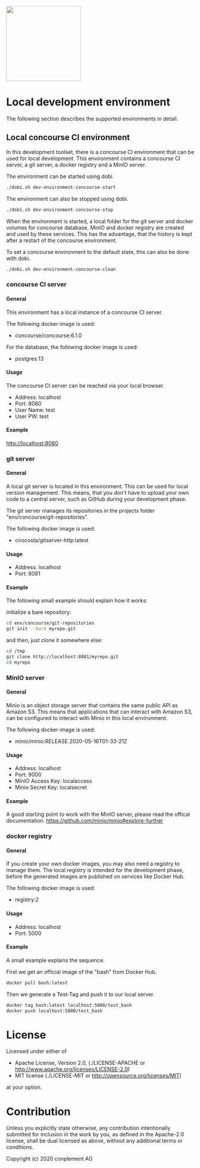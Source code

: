 <img src="https://raw.githubusercontent.com/elbb/bb-buildingblock/master/.assets/logo.png" height="200">

# Local development environment

The following section describes the supported environments in detail.

## Local concourse CI environment

In this development toolset, there is a concourse CI environment that can be used for local development.
This environment contains a concourse CI server, a git server, a docker registry and a MinIO server.

The environment can be started using dobi.

```sh
./dobi.sh dev-environment-concourse-start
```

The environment can also be stopped using dobi.

```sh
./dobi.sh dev-environment-concourse-stop
```

When the environment is started, a local folder for the git server and docker volumes for concourse database, MinIO and docker registry are created and used by these services. This has the advantage, that the history is kept after a restart of the concourse environment.

To set a concourse environment to the default state, this can also be done with dobi.

```sh
./dobi.sh dev-environment-concourse-clean
```

### concourse CI server

#### General

This environment has a local instance of a concourse CI server.

The following docker image is used:
- concourse/concourse:6.1.0

For the database, the following docker image is used:
- postgres:13

#### Usage

The  concourse CI server can be reached via your local browser.

- Address: localhost
- Port: 8080
- User Name: test
- User PW: test

#### Example

[http://localhost:8080](http://localhost:8080)

### git server

#### General

A local git server is located in this environment. This can be used for local version management. This means, that you don't have to upload your own code to a central server, such as GitHub during your development phase.

The git server manages its repositories in the projects folder "env/concourse/git-repositories".

The following docker image is used:
- cirocosta/gitserver-http:latest

#### Usage

- Address: localhost
- Port: 8081

#### Example

The following small example should explain how it works:

initialize a bare repository:

```sh
cd env/concourse/git-repositories
git init --bare myrepo.git
```

and then, just clone it somewhere else:

```sh
cd /tmp
git clone http://localhost:8081/myrepo.git
cd myrepo
```

### MinIO server

#### General

Minio is an object storage server that contains the same public API as Amazon S3. This means that applications that can interact with Amazon S3, can be configured to interact with Minio in this local environment.

The following docker image is used:
- minio/minio:RELEASE.2020-05-16T01-33-21Z

#### Usage

- Address: localhost
- Port: 9000
- MinIO Access Key: localaccess
- Minio Secret Key: localsecret

#### Example

A good starting point to work with the MinIO server, please read the offical documentation.
<https://github.com/minio/minio#explore-further>

### docker registry

#### General

If you create your own docker images, you may also need a registry to manage them. The local registry is intended for the development phase, before the generated images are published on services like Docker Hub.

The following docker image is used:
- registry:2

#### Usage

- Address: localhost
- Port: 5000

#### Example

A small example explains the sequence.

First we get an official image of the "bash" from Docker Hub.

```sh
docker pull bash:latest
```

Then we generate a Test-Tag and push it to our local server.

```sh
docker tag bash:latest localhost:5000/test_bash
docker push localhost:5000/test_bash
```

# License

Licensed under either of

* Apache License, Version 2.0, (./LICENSE-APACHE or <http://www.apache.org/licenses/LICENSE-2.0>)
* MIT license (./LICENSE-MIT or <http://opensource.org/licenses/MIT>)

at your option.

# Contribution

Unless you explicitly state otherwise, any contribution intentionally
submitted for inclusion in the work by you, as defined in the Apache-2.0
license, shall be dual licensed as above, without any additional terms or
conditions.

Copyright (c) 2020 conplement AG

